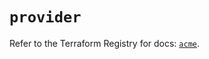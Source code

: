 # `provider`

Refer to the Terraform Registry for docs: [`acme`](https://registry.terraform.io/providers/vancluever/acme/2.30.1/docs).
